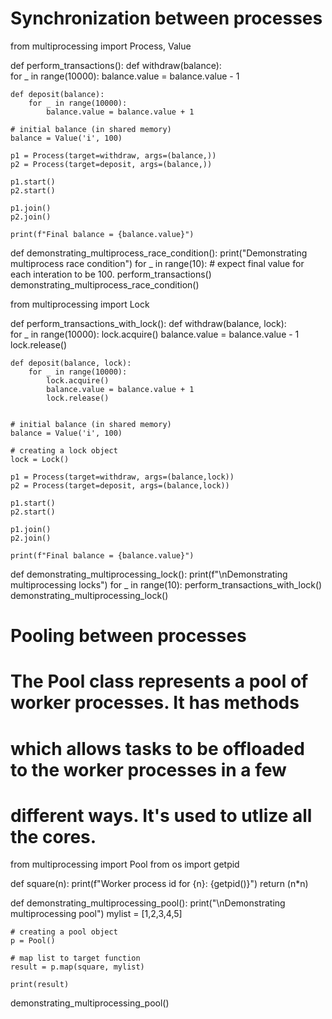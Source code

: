 # Synchronization between processes

from multiprocessing import Process, Value
  
def perform_transactions(): 
    def withdraw(balance):     
        for _ in range(10000): 
            balance.value = balance.value - 1

    def deposit(balance):     
        for _ in range(10000): 
            balance.value = balance.value + 1
  
    # initial balance (in shared memory) 
    balance = Value('i', 100) 
  
    p1 = Process(target=withdraw, args=(balance,)) 
    p2 = Process(target=deposit, args=(balance,)) 
  
    p1.start() 
    p2.start() 
  
    p1.join() 
    p2.join() 
  
    print(f"Final balance = {balance.value}") 
  
def demonstrating_multiprocess_race_condition():
    print("Demonstrating multiprocess race condition")
    for _ in range(10): 
        # expect final value for each interation to be 100.
        perform_transactions()
demonstrating_multiprocess_race_condition()

from multiprocessing import Lock

def perform_transactions_with_lock(): 
    def withdraw(balance, lock):     
        for _ in range(10000): 
            lock.acquire() 
            balance.value = balance.value - 1
            lock.release() 
      
    def deposit(balance, lock):     
        for _ in range(10000): 
            lock.acquire() 
            balance.value = balance.value + 1
            lock.release() 
  
  
    # initial balance (in shared memory) 
    balance = Value('i', 100) 
  
    # creating a lock object 
    lock = Lock() 
  
    p1 = Process(target=withdraw, args=(balance,lock)) 
    p2 = Process(target=deposit, args=(balance,lock)) 
  
    p1.start() 
    p2.start() 
  
    p1.join() 
    p2.join() 
  
    print(f"Final balance = {balance.value}") 
  
def demonstrating_multiprocessing_lock():
    print(f"\nDemonstrating multiprocessing locks")
    for _ in range(10): 
        perform_transactions_with_lock()
demonstrating_multiprocessing_lock()

# Pooling between processes
# The Pool class represents a pool of worker processes. It has methods 
# which allows tasks to be offloaded to the worker processes in a few 
# different ways. It's used to utlize all the cores.

from multiprocessing import Pool
from os import getpid

def square(n): 
    print(f"Worker process id for {n}: {getpid()}") 
    return (n*n) 
  
def demonstrating_multiprocessing_pool():
    print("\nDemonstrating multiprocessing pool")
    mylist = [1,2,3,4,5] 
  
    # creating a pool object 
    p = Pool() 
  
    # map list to target function 
    result = p.map(square, mylist) 
  
    print(result)
demonstrating_multiprocessing_pool()
